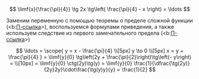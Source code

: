 $$ \limf{x}{\frac{\pi}{4}} \tg 2x \tg\left( \frac{\pi}{4} - x \right) = \ldots $$

Заменим переменную с помощью теоремы о пределе сложной функции (<b:[П-ссылка](advanced/proto/f-lim/composition)>), воспользуемся формулами приведения, а также используем следствие из первого замечательного предела (<b:[П-ссылка](advanced/proto/f-lim/composition)>)

$$ \ldots = \scope{ y = x - \frac{\pi}{4} \\[5px] y \to 0 \\[5px] x = y + \frac{\pi}{4} } = \limf{y}{0} \tg\left(2y + \frac{\pi}{2}\right)\tg\left(- y\right) = \\[10px] = \limf{y}{0} \ctg(2y)\tg(y) = \limf{y}{0} \frac{1}{\dfrac{\tg(2y)}{2y}2y}\cdot\frac{\tg(y)y}{y} = \frac{1}{2} $$